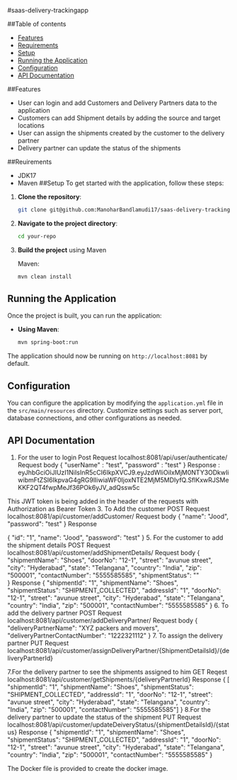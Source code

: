 #saas-delivery-trackingapp

##Table of contents
- [Features](#features)
- [Requirements](#requirements)
- [Setup](#setup)
- [Running the Application](#running-the-application)
- [Configuration](#configuration)
- [API Documentation](#api-documentation)

##Features
- User can login and add Customers and Delivery Partners data to the application
- Customers can add Shipment details by adding the source and target locations
- User can assign the shipments created by the customer to the delivery partner
- Delivery partner can update the status of the shipments

##Reuirements
- JDK17
- Maven
##Setup
To get started with the application, follow these steps:

1. **Clone the repository**:

    ```bash
    git clone git@github.com:ManoharBandlamudi17/saas-delivery-trackingapp.git
    ```

2. **Navigate to the project directory**:

    ```bash
    cd your-repo
    ```

3. **Build the project** using Maven

    Maven:

    ```bash
    mvn clean install
    ```
## Running the Application

Once the project is built, you can run the application:

- **Using Maven**:

    ```bash
    mvn spring-boot:run
    ```
The application should now be running on `http://localhost:8081` by default.

## Configuration

You can configure the application by modifying the `application.yml` file in the `src/main/resources` directory. Customize settings such as server port, database connections, and other configurations as needed.

## API Documentation
1. For the user to login
Post Request
localhost:8081/api/user/authenticate/
Request body
{
    "userName" : "test",
    "password" : "test"
}
Response : eyJhbGciOiJIUzI1NiIsInR5cCI6IkpXVCJ9.eyJzdWIiOiIxMjM0NTY3ODkwIiwibmFtZSI6IkpvaG4gRG9lIiwiaWF0IjoxNTE2MjM5MDIyfQ.SflKxwRJSMeKKF2QT4fwpMeJf36POk6yJV_adQssw5c

This JWT token is being added in the header of the requests with Authorization as Bearer Token
3. To Add the customer
   POST Request
   localhost:8081/api/customer/addCustomer/
   Request body
   {
    "name": "Jood",
    "password": "test"
  }
  Response

  {
    "id": "1",
    "name": "Jood",
    "password": "test"
  }
5. For the customer to add the shipment details
   POST Request
   localhost:8081/api/customer/addShipmentDetails/
   Request body
   {
    "shipmentName": "Shoes",
    "doorNo": "12-1",
    "street": "avunue street",
    "city": "Hyderabad",
    "state": "Telangana",
    "country": "India",
    "zip": "500001",
    "contactNumber": "5555585585",
    "shipmentStatus": ""   
  }
  Response
      {
    "shipmentId": "1",
    "shipmentName": "Shoes",
    "shipmentStatus": "SHIPMENT_COLLECTED",
    "addressId": "1",
    "doorNo": "12-1",
    "street": "avunue street",
    "city": "Hyderabad",
    "state": "Telangana",
    "country": "India",
    "zip": "500001",
    "contactNumber": "5555585585"
  }
6. To add the delivery partner
   POST Request
     localhost:8081/api/customer/addDeliveryPartner/
   Request body
   {
    "deliveryPartnerName": "XYZ packers and movers",
    "deliveryPartnerContactNumber": "1222321112"
  }
7. To assign the delivery partner
   PUT Request
   localhost:8081/api/customer/assignDeliveryPartner/{ShipmentDetailsId}/{deliveryPartnerId}
   
7.For the delivery partner to see the shipments assigned to him
  GET Reqest
  localhost:8081/api/customer/getShipments/{deliveryPartnerId}
  Response
  {
   [ "shipmentId": "1",
    "shipmentName": "Shoes",
    "shipmentStatus": "SHIPMENT_COLLECTED",
    "addressId": "1",
    "doorNo": "12-1",
    "street": "avunue street",
    "city": "Hyderabad",
    "state": "Telangana",
    "country": "India",
    "zip": "500001",
    "contactNumber": "5555585585"]
  }
8.For the delivery partner to update the status of the shipment
  PUT Request
  localhost:8081/api/customer/updateDeiveryStatus/{shipmentDetailsId}/{status}
  Response 
  {
    "shipmentId": "1",
    "shipmentName": "Shoes",
    "shipmentStatus": "SHIPMENT_COLLECTED",
    "addressId": "1",
    "doorNo": "12-1",
    "street": "avunue street",
    "city": "Hyderabad",
    "state": "Telangana",
    "country": "India",
    "zip": "500001",
    "contactNumber": "5555585585"
  }

The Docker file is provided to create the docker image.
